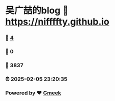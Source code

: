 # 吴广喆的blog :link: https://niffffty.github.io 
### :page_facing_up: [4](https://niffffty.github.io/tag.html) 
### :speech_balloon: 0 
### :hibiscus: 3837 
### :alarm_clock: 2025-02-05 23:20:35 
### Powered by :heart: [Gmeek](https://github.com/Meekdai/Gmeek)
